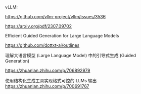 

vLLM:

https://github.com/vllm-project/vllm/issues/3536



https://arxiv.org/pdf/2307.09702

Efficient Guided Generation for Large Language Models



https://github.com/dottxt-ai/outlines





理解大语言模型 (Large Language Model) 中的引导式生成 (Guided Generation)

https://zhuanlan.zhihu.com/p/706892979


使用结构化生成工具实现格式可控的 LLMs 输出
https://zhuanlan.zhihu.com/p/700691767